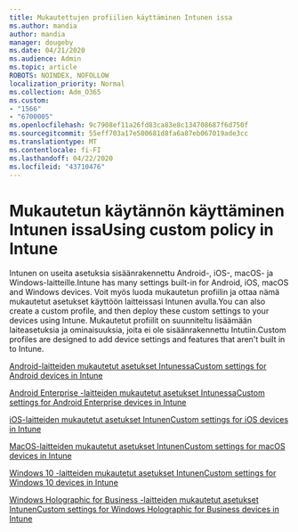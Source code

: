```yaml
---
title: Mukautettujen profiilien käyttäminen Intunen issa
ms.author: mandia
author: mandia
manager: dougeby
ms.date: 04/21/2020
ms.audience: Admin
ms.topic: article
ROBOTS: NOINDEX, NOFOLLOW
localization_priority: Normal
ms.collection: Adm_O365
ms.custom:
- "1566"
- "6700005"
ms.openlocfilehash: 9c7908ef11a26fd83ca83e8c134708687f6d750f
ms.sourcegitcommit: 55eff703a17e500681d8fa6a87eb067019ade3cc
ms.translationtype: MT
ms.contentlocale: fi-FI
ms.lasthandoff: 04/22/2020
ms.locfileid: "43710476"
---
```

# <a name="using-custom-policy-in-intune"></a><span data-ttu-id="fbfed-102">Mukautetun käytännön käyttäminen Intunen issa</span><span class="sxs-lookup"><span data-stu-id="fbfed-102">Using custom policy in Intune</span></span>

<span data-ttu-id="fbfed-103">Intunen on useita asetuksia sisäänrakennettu Android-, iOS-, macOS- ja Windows-laitteille.</span><span class="sxs-lookup"><span data-stu-id="fbfed-103">Intune has many settings built-in for Android, iOS, macOS and Windows devices.</span></span> <span data-ttu-id="fbfed-104">Voit myös luoda mukautetun profiilin ja ottaa nämä mukautetut asetukset käyttöön laitteissasi Intunen avulla.</span><span class="sxs-lookup"><span data-stu-id="fbfed-104">You can also create a custom profile, and then deploy these custom settings to your devices using Intune.</span></span> <span data-ttu-id="fbfed-105">Mukautetut profiilit on suunniteltu lisäämään laiteasetuksia ja ominaisuuksia, joita ei ole sisäänrakennettu Intutiin.</span><span class="sxs-lookup"><span data-stu-id="fbfed-105">Custom profiles are designed to add device settings and features that aren't built in to Intune.</span></span>

[<span data-ttu-id="fbfed-106">Android-laitteiden mukautetut asetukset Intunessa</span><span class="sxs-lookup"><span data-stu-id="fbfed-106">Custom settings for Android devices in Intune</span></span>](https://docs.microsoft.com/intune/custom-settings-android)

[<span data-ttu-id="fbfed-107">Android Enterprise -laitteiden mukautetut asetukset Intunessa</span><span class="sxs-lookup"><span data-stu-id="fbfed-107">Custom settings for Android Enterprise devices in Intune</span></span>](https://docs.microsoft.com/intune/custom-settings-android-for-work)

[<span data-ttu-id="fbfed-108">iOS-laitteiden mukautetut asetukset Intunen</span><span class="sxs-lookup"><span data-stu-id="fbfed-108">Custom settings for iOS devices in Intune</span></span>](https://docs.microsoft.com/intune/custom-settings-ios)

[<span data-ttu-id="fbfed-109">MacOS-laitteiden mukautetut asetukset Intunen</span><span class="sxs-lookup"><span data-stu-id="fbfed-109">Custom settings for macOS devices in Intune</span></span>](https://docs.microsoft.com/intune/custom-settings-macos)

[<span data-ttu-id="fbfed-110">Windows 10 -laitteiden mukautetut asetukset Intunen</span><span class="sxs-lookup"><span data-stu-id="fbfed-110">Custom settings for Windows 10 devices in Intune</span></span>](https://docs.microsoft.com/intune/custom-settings-windows-10)

[<span data-ttu-id="fbfed-111">Windows Holographic for Business -laitteiden mukautetut asetukset Intunen</span><span class="sxs-lookup"><span data-stu-id="fbfed-111">Custom settings for Windows Holographic for Business devices in Intune</span></span>](https://docs.microsoft.com/intune/custom-settings-windows-holographic)
